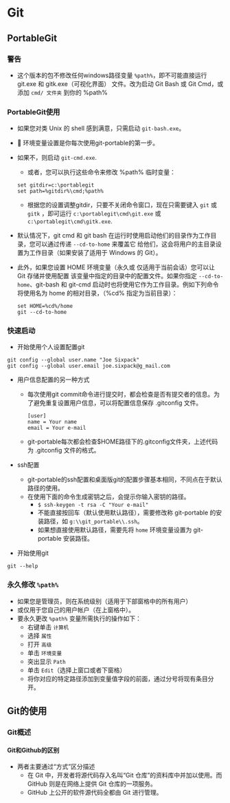 # Git
## PortableGit
### 警告
- 这个版本的包不修改任何windows路径变量 `%path%`，即不可能直接运行 git.exe 和 gitk.exe（可视化界面） 文件。改为启动 Git Bash 或 Git Cmd，或添加 `cmd/ 文件夹` 到你的 %path%

### PortableGit使用
- 如果您对类 Unix 的 shell 感到满意，只需启动 `git-bash.exe`。
- 🐖 环境变量设置是你每次使用git-portable的第一步。
- 如果不，则启动 `git-cmd.exe`.
    - 或者，您可以执行这些命令来修改 %path% 临时变量：

    ```
    set gitdir=c:\portablegit
    set path=%gitdir%\cmd;%path%
    ```
    - 根据您的设置调整gitdir，只要不关闭命令窗口，现在只需要键入 `git` 或 `gitk` ，即可运行 `c:\portablegit\cmd\git.exe` 或 `c:\portablegit\cmd\gitk.exe`.
- 默认情况下，git cmd 和 git bash 在运行时使用启动他们的目录作为工作目录，您可以通过传递 `--cd-to-home` 来覆盖它 给他们，这会将用户的主目录设置为工作目录（如果安装了适用于 Windows 的 Git）。
- 此外，如果您设置 HOME 环境变量（永久或 仅适用于当前会话）您可以让 Git 存储并使用配置 该变量中指定的目录中的配置文件。如果你指定 `--cd-to-home`、git-bash 和 git-cmd 启动时也将使用它作为工作目录。例如下列命令将使用名为 home 的相对目录，（%cd% 指定为当前目录）：

    ```
    set HOME=%cd%/home
    git --cd-to-home
    ```

### 快速启动
- 开始使用个人设置配置git

```
git config --global user.name "Joe Sixpack"
git config --global user.email joe.sixpack@g_mail.com
```
- 用户信息配置的另一种方式
    - 每次使用git commit命令进行提交时，都会检查是否有提交者的信息。为了避免重复设置用户信息，可以将配置信息保存 .gitconfig 文件。

        ```
        [user]
        name = Your name
        email = Your e-mail
        ```
    - git-portable每次都会检查$HOME路径下的.gitconfig文件夹，上述代码为 .gitconfig 文件的格式。

- ssh配置
    - git-portable的ssh配置和桌面版git的配置步骤基本相同，不同点在于默认路径的使用。
    - 在使用下面的命令生成密钥之后，会提示你输入密钥的路径。
        - `$ ssh-keygen -t rsa -C "Your e-mail"`
        - 不能直接按回车（默认使用默认路径），需要修改称 git-portable 的安装路径，如 `g:\\git_portable\\.ssh`。
        - 如果想直接使用默认路径，需要先将 `home` 环境变量设置为 git-portable 安装路径。

- 开始使用git

```
git --help
```

###  永久修改 `%path%`
- 如果您是管理员，则在系统级别（适用于下部窗格中的所有用户）
- 或仅用于您自己的用户帐户（在上窗格中）。
- 要永久更改 `%path%` 变量所需执行的操作如下：
    - 右键单击 `计算机`
    - 选择 `属性`
    - 打开 `高级`
    - 单击  `环境变量`
    - 突出显示 `Path`
    - 单击 `Edit`（选择上窗口或者下窗格）
    - 将你对应的特定路径添加到变量值字段的前面，通过分号将现有条目分开。

## Git的使用
### Git概述
#### Git和Github的区别
- 两者主要通过“方式”区分描述
    - 在 Git 中，开发者将源代码存入名叫“Git 仓库”的资料库中并加以使用。而 GitHub 则是在网络上提供 Git 仓库的一项服务。
    - GitHub 上公开的软件源代码全都由 Git 进行管理。




